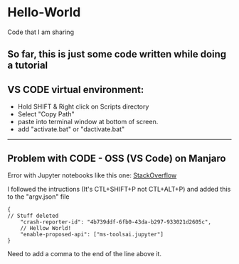 # Hello-World
Code that I am sharing

## So far, this is just some code written while doing a tutorial

## VS CODE virtual environment:

- Hold SHIFT & Right click on Scripts directory
- Select "Copy Path"
- paste into terminal window at bottom of screen.
- add "activate.bat" or "dactivate.bat"
___
## Problem with CODE - OSS (VS Code) on Manjaro

Error with Jupyter notebooks like this one:
[StackOverflow](https://stackoverflow.com/questions/71106136/jupyter-extension-for-vscode-on-linux-throws-error-when-doing-anything-jupyter-r/71245496)

I followed the intructions (It's CTL+SHIFT+P not CTL+ALT+P) and added this to the "argv.json" file
```
{
// Stuff deleted
	"crash-reporter-id": "4b739ddf-6fb0-43da-b297-933021d2605c",
	// Hellow World!
	"enable-proposed-api": ["ms-toolsai.jupyter"]
}
```

Need to add a comma to the end of the line above it.
